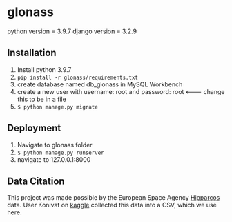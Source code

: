 # glonass

python version = 3.9.7
django version = 3.2.9

## Installation
1. Install python 3.9.7
2. `pip install -r glonass/requirements.txt`
3. create database named db_glonass in MySQL Workbench
4. create a new user with username: root and password: root    <--- change this to be in a file
5. `$ python manage.py migrate`

## Deployment
1. Navigate to glonass folder
2. `$ python manage.py runserver`
3. navigate to 127.0.0.1:8000

## Data Citation
This project was made possible by the European Space Agency [Hipparcos](https://www.n2yo.com/satellite/?s=20169) data. User Konivat on [kaggle](https://www.kaggle.com/konivat/hipparcos-star-catalog) collected this data into a CSV, which we use here.
